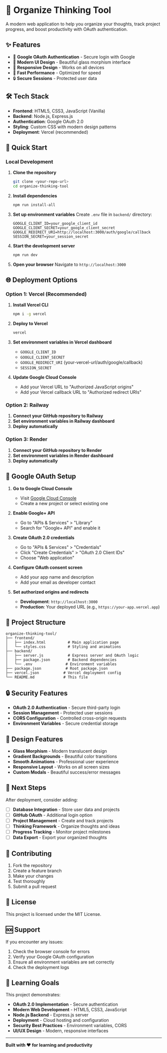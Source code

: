 # 🧠 Organize Thinking Tool

A modern web application to help you organize your thoughts, track project progress, and boost productivity with OAuth authentication.

<!-- OAuth Configuration Updated - Dashboard Fix -->

## ✨ Features

- 🔐 **Google OAuth Authentication** - Secure login with Google
- 🎨 **Modern UI Design** - Beautiful glass morphism interface
- 📱 **Responsive Design** - Works on all devices
- 🚀 **Fast Performance** - Optimized for speed
- 🔒 **Secure Sessions** - Protected user data

## 🛠️ Tech Stack

- **Frontend**: HTML5, CSS3, JavaScript (Vanilla)
- **Backend**: Node.js, Express.js
- **Authentication**: Google OAuth 2.0
- **Styling**: Custom CSS with modern design patterns
- **Deployment**: Vercel (recommended)

## 🚀 Quick Start

### Local Development

1. **Clone the repository**
   ```bash
   git clone <your-repo-url>
   cd organize-thinking-tool
   ```

2. **Install dependencies**
   ```bash
   npm run install-all
   ```

3. **Set up environment variables**
   Create `.env` file in `backend/` directory:
   ```env
   GOOGLE_CLIENT_ID=your_google_client_id
   GOOGLE_CLIENT_SECRET=your_google_client_secret
   GOOGLE_REDIRECT_URI=http://localhost:3000/auth/google/callback
   SESSION_SECRET=your_session_secret
   ```

4. **Start the development server**
   ```bash
   npm run dev
   ```

5. **Open your browser**
   Navigate to `http://localhost:3000`

## 🌐 Deployment Options

### Option 1: Vercel (Recommended)

1. **Install Vercel CLI**
   ```bash
   npm i -g vercel
   ```

2. **Deploy to Vercel**
   ```bash
   vercel
   ```

3. **Set environment variables in Vercel dashboard**
   - `GOOGLE_CLIENT_ID`
   - `GOOGLE_CLIENT_SECRET`
   - `GOOGLE_REDIRECT_URI` (your-vercel-url/auth/google/callback)
   - `SESSION_SECRET`

4. **Update Google Cloud Console**
   - Add your Vercel URL to "Authorized JavaScript origins"
   - Add your Vercel callback URL to "Authorized redirect URIs"

### Option 2: Railway

1. **Connect your GitHub repository to Railway**
2. **Set environment variables in Railway dashboard**
3. **Deploy automatically**

### Option 3: Render

1. **Connect your GitHub repository to Render**
2. **Set environment variables in Render dashboard**
3. **Deploy automatically**

## 🔧 Google OAuth Setup

1. **Go to Google Cloud Console**
   - Visit [Google Cloud Console](https://console.cloud.google.com/)
   - Create a new project or select existing one

2. **Enable Google+ API**
   - Go to "APIs & Services" > "Library"
   - Search for "Google+ API" and enable it

3. **Create OAuth 2.0 credentials**
   - Go to "APIs & Services" > "Credentials"
   - Click "Create Credentials" > "OAuth 2.0 Client IDs"
   - Choose "Web application"

4. **Configure OAuth consent screen**
   - Add your app name and description
   - Add your email as developer contact

5. **Set authorized origins and redirects**
   - **Development**: `http://localhost:3000`
   - **Production**: Your deployed URL (e.g., `https://your-app.vercel.app`)

## 📁 Project Structure

```
organize-thinking-tool/
├── frontend/
│   ├── index.html          # Main application page
│   └── styles.css          # Styling and animations
├── backend/
│   ├── server.js           # Express server and OAuth logic
│   ├── package.json        # Backend dependencies
│   └── .env               # Environment variables
├── package.json           # Root package.json
├── vercel.json           # Vercel deployment config
└── README.md             # This file
```

## 🔒 Security Features

- **OAuth 2.0 Authentication** - Secure third-party login
- **Session Management** - Protected user sessions
- **CORS Configuration** - Controlled cross-origin requests
- **Environment Variables** - Secure credential storage

## 🎨 Design Features

- **Glass Morphism** - Modern translucent design
- **Gradient Backgrounds** - Beautiful color transitions
- **Smooth Animations** - Professional user experience
- **Responsive Layout** - Works on all screen sizes
- **Custom Modals** - Beautiful success/error messages

## 🚀 Next Steps

After deployment, consider adding:

- [ ] **Database Integration** - Store user data and projects
- [ ] **GitHub OAuth** - Additional login option
- [ ] **Project Management** - Create and track projects
- [ ] **Thinking Framework** - Organize thoughts and ideas
- [ ] **Progress Tracking** - Monitor project milestones
- [ ] **Data Export** - Export your organized thoughts

## 🤝 Contributing

1. Fork the repository
2. Create a feature branch
3. Make your changes
4. Test thoroughly
5. Submit a pull request

## 📄 License

This project is licensed under the MIT License.

## 🆘 Support

If you encounter any issues:

1. Check the browser console for errors
2. Verify your Google OAuth configuration
3. Ensure all environment variables are set correctly
4. Check the deployment logs

## 🎯 Learning Goals

This project demonstrates:

- **OAuth 2.0 Implementation** - Secure authentication
- **Modern Web Development** - HTML5, CSS3, JavaScript
- **Node.js Backend** - Express.js server
- **Deployment** - Cloud hosting and configuration
- **Security Best Practices** - Environment variables, CORS
- **UI/UX Design** - Modern, responsive interfaces

---

**Built with ❤️ for learning and productivity**
